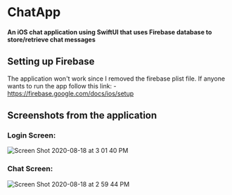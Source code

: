 # ChatApp
#### An iOS chat application using SwiftUI that uses Firebase database to store/retrieve chat messages

## Setting up Firebase
   The application won't work since I removed the firebase plist file. If anyone wants to run the app follow this link:
        - https://firebase.google.com/docs/ios/setup

## Screenshots from the application
  ### Login Screen:
  
  ![Screen Shot 2020-08-18 at 3 01 40 PM](https://user-images.githubusercontent.com/59744727/90555361-3d067000-e165-11ea-82d8-bd283526409e.png)
  
  ### Chat Screen:
  
  ![Screen Shot 2020-08-18 at 2 59 44 PM](https://user-images.githubusercontent.com/59744727/90555371-4099f700-e165-11ea-9a3a-54a2d7e363b8.png)
